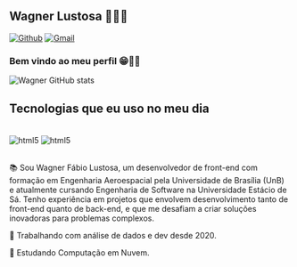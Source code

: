 ## Wagner Lustosa 👨🏾‍💻

[![Github](https://img.shields.io/badge/GitHub-100000?style=for-the-badge&logo=github&logoColor=white)](https://github.com/wagnerlustosajr) 
[![Gmail](https://img.shields.io/badge/Gmail-D14836?style=for-the-badge&logo=gmail&logoColor=white&link=mailto:wagnerlustosa@icloud.com)](mailto:wagnerlustosa@icloud.com)

### Bem vindo ao meu perfil 😁✋🏾

![Wagner GitHub stats](https://github-readme-stats.vercel.app/api?username=wagnerlustosajr&show_icons=true&theme=tokyonight)

## Tecnologias que eu uso no meu dia

<div style="display: inline_block"><br/>
    <img align="center" alt="html5" src="https://img.shields.io/badge/Python-14354C?style=for-the-badge&logo=python&logoColor=white " />
    <img align="center" alt="html5" src="https://img.shields.io/badge/JavaScript-323330?style=for-the-badge&logo=javascript&logoColor=F7DF1E" />
</div><br>

📚 Sou Wagner Fábio Lustosa, um desenvolvedor de front-end com formação em Engenharia Aeroespacial pela Universidade de Brasília (UnB) e atualmente cursando Engenharia de Software na Universidade Estácio de Sá. Tenho experiência em projetos que envolvem desenvolvimento tanto de front-end quanto de back-end, e que me desafiam a criar soluções inovadoras para problemas complexos.

🔭 Trabalhando com análise de dados e dev desde 2020.

📖 Estudando Computação em Nuvem.
